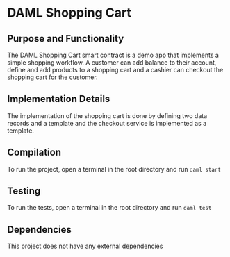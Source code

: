 # DAML Shopping Cart

## Purpose and Functionality
The DAML Shopping Cart smart contract is a demo app that implements a simple shopping workflow. A customer can add balance to their account, define and add products to a shopping cart and a cashier can checkout the shopping cart for the customer.

## Implementation Details
The implementation of the shopping cart is done by defining two data records and a template and the checkout service is implemented as a template.

## Compilation
To run the project, open a terminal in the root directory and run `daml start`

## Testing
To run the tests, open a terminal in the root directory and run `daml test`

## Dependencies
This project does not have any external dependencies

